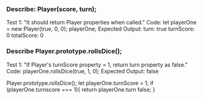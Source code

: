 ### Describe: Player(score, turn);

Test 1: "It should return Player properties when called."
Code: 
let playerOne = new Player(true, 0, 0);
playerOne;
Expected Output: 
turn: true
turnScore: 0 
totalScore: 0

### Describe Player.prototype.rollsDice();

Test 1: "If Player's turnScore property = 1, return turn property as false."
Code: 
playerOne.rollsDice(true, 1, 0);
Expected Output: 
false

  Player.prototype.rollsDice();
  let playerOne.turnScore = 1;
  if (playerOne.turnscore === 1){
    return playerOne.turn false;
  }
